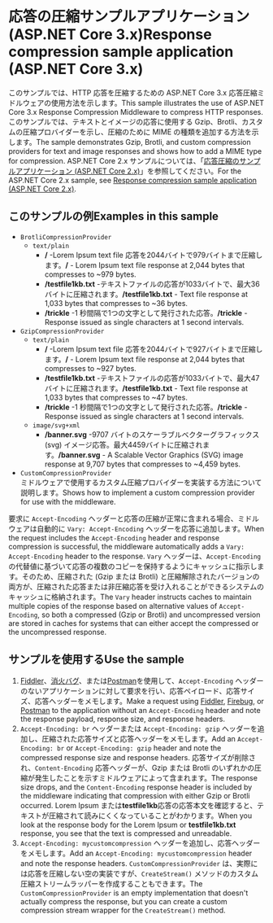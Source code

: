 # <a name="response-compression-sample-application-aspnet-core-3x"></a><span data-ttu-id="679ba-101">応答の圧縮サンプルアプリケーション (ASP.NET Core 3.x)</span><span class="sxs-lookup"><span data-stu-id="679ba-101">Response compression sample application (ASP.NET Core 3.x)</span></span>

<span data-ttu-id="679ba-102">このサンプルでは、HTTP 応答を圧縮するための ASP.NET Core 3.x 応答圧縮ミドルウェアの使用方法を示します。</span><span class="sxs-lookup"><span data-stu-id="679ba-102">This sample illustrates the use of ASP.NET Core 3.x Response Compression Middleware to compress HTTP responses.</span></span> <span data-ttu-id="679ba-103">このサンプルでは、テキストとイメージの応答に使用する Gzip、Brotli、カスタムの圧縮プロバイダーを示し、圧縮のために MIME の種類を追加する方法を示します。</span><span class="sxs-lookup"><span data-stu-id="679ba-103">The sample demonstrates Gzip, Brotli, and custom compression providers for text and image responses and shows how to add a MIME type for compression.</span></span> <span data-ttu-id="679ba-104">ASP.NET Core 2.x サンプルについては、「[応答圧縮のサンプルアプリケーション (ASP.NET Core 2.x)](https://github.com/dotnet/AspNetCore.Docs/tree/master/aspnetcore/performance/response-compression/samples/2.x)」を参照してください。</span><span class="sxs-lookup"><span data-stu-id="679ba-104">For the ASP.NET Core 2.x sample, see [Response compression sample application (ASP.NET Core 2.x)](https://github.com/dotnet/AspNetCore.Docs/tree/master/aspnetcore/performance/response-compression/samples/2.x).</span></span>

## <a name="examples-in-this-sample"></a><span data-ttu-id="679ba-105">このサンプルの例</span><span class="sxs-lookup"><span data-stu-id="679ba-105">Examples in this sample</span></span>

* `BrotliCompressionProvider`
  * `text/plain`
    * <span data-ttu-id="679ba-106">**/** -Lorem Ipsum text file 応答を2044バイトで979バイトまで圧縮します。</span><span class="sxs-lookup"><span data-stu-id="679ba-106">**/** - Lorem Ipsum text file response at 2,044 bytes that compresses to ~979 bytes.</span></span>
    * <span data-ttu-id="679ba-107">**/testfile1kb.txt** -テキストファイルの応答が1033バイトで、最大36バイトに圧縮されます。</span><span class="sxs-lookup"><span data-stu-id="679ba-107">**/testfile1kb.txt** - Text file response at 1,033 bytes that compresses to ~36 bytes.</span></span>
    * <span data-ttu-id="679ba-108">**/trickle** -1 秒間隔で1つの文字として発行された応答。</span><span class="sxs-lookup"><span data-stu-id="679ba-108">**/trickle** - Response issued as single characters at 1 second intervals.</span></span>
* `GzipCompressionProvider`
  * `text/plain`
    * <span data-ttu-id="679ba-109">**/** -Lorem Ipsum text file 応答を2044バイトで927バイトまで圧縮します。</span><span class="sxs-lookup"><span data-stu-id="679ba-109">**/** - Lorem Ipsum text file response at 2,044 bytes that compresses to ~927 bytes.</span></span>
    * <span data-ttu-id="679ba-110">**/testfile1kb.txt** -テキストファイルの応答が1033バイトで、最大47バイトに圧縮されます。</span><span class="sxs-lookup"><span data-stu-id="679ba-110">**/testfile1kb.txt** - Text file response at 1,033 bytes that compresses to ~47 bytes.</span></span>
    * <span data-ttu-id="679ba-111">**/trickle** -1 秒間隔で1つの文字として発行された応答。</span><span class="sxs-lookup"><span data-stu-id="679ba-111">**/trickle** - Response issued as single characters at 1 second intervals.</span></span>
  * `image/svg+xml`
    * <span data-ttu-id="679ba-112">**/banner.svg** -9707 バイトのスケーラブルベクターグラフィックス (svg) イメージ応答。最大4459バイトに圧縮されます。</span><span class="sxs-lookup"><span data-stu-id="679ba-112">**/banner.svg** - A Scalable Vector Graphics (SVG) image response at 9,707 bytes that compresses to ~4,459 bytes.</span></span>
* `CustomCompressionProvider`<br><span data-ttu-id="679ba-113">ミドルウェアで使用するカスタム圧縮プロバイダーを実装する方法について説明します。</span><span class="sxs-lookup"><span data-stu-id="679ba-113">Shows how to implement a custom compression provider for use with the middleware.</span></span>

<span data-ttu-id="679ba-114">要求に `Accept-Encoding` ヘッダーと応答の圧縮が正常に含まれる場合、ミドルウェアは自動的に `Vary: Accept-Encoding` ヘッダーを応答に追加します。</span><span class="sxs-lookup"><span data-stu-id="679ba-114">When the request includes the `Accept-Encoding` header and response compression is successful, the middleware automatically adds a `Vary: Accept-Encoding` header to the response.</span></span> <span data-ttu-id="679ba-115">`Vary` ヘッダーは、`Accept-Encoding`の代替値に基づいて応答の複数のコピーを保持するようにキャッシュに指示します。そのため、圧縮された (Gzip または Brotli) と圧縮解除されたバージョンの両方が、圧縮された応答または非圧縮応答を受け入れることができるシステムのキャッシュに格納されます。</span><span class="sxs-lookup"><span data-stu-id="679ba-115">The `Vary` header instructs caches to maintain multiple copies of the response based on alternative values of `Accept-Encoding`, so both a compressed (Gzip or Brotli) and uncompressed version are stored in caches for systems that can either accept the compressed or the uncompressed response.</span></span>

## <a name="use-the-sample"></a><span data-ttu-id="679ba-116">サンプルを使用する</span><span class="sxs-lookup"><span data-stu-id="679ba-116">Use the sample</span></span>

1. <span data-ttu-id="679ba-117">[Fiddler](https://www.telerik.com/fiddler)、[消火バグ](https://getfirebug.com/)、または[Postman](https://www.getpostman.com/)を使用して、`Accept-Encoding` ヘッダーのないアプリケーションに対して要求を行い、応答ペイロード、応答サイズ、応答ヘッダーをメモします。</span><span class="sxs-lookup"><span data-stu-id="679ba-117">Make a request using [Fiddler](https://www.telerik.com/fiddler), [Firebug](https://getfirebug.com/), or [Postman](https://www.getpostman.com/) to the application without an `Accept-Encoding` header and note the response payload, response size, and response headers.</span></span>
1. <span data-ttu-id="679ba-118">`Accept-Encoding: br` ヘッダーまたは `Accept-Encoding: gzip` ヘッダーを追加し、圧縮された応答サイズと応答ヘッダーをメモします。</span><span class="sxs-lookup"><span data-stu-id="679ba-118">Add an `Accept-Encoding: br` or `Accept-Encoding: gzip` header and note the compressed response size and response headers.</span></span> <span data-ttu-id="679ba-119">応答サイズが削除され、`Content-Encoding` 応答ヘッダーが、Gzip または Brotli のいずれかの圧縮が発生したことを示すミドルウェアによって含まれます。</span><span class="sxs-lookup"><span data-stu-id="679ba-119">The response size drops, and the `Content-Encoding` response header is included by the middleware indicating that compression with either Gzip or Brotli occurred.</span></span> <span data-ttu-id="679ba-120">Lorem Ipsum または**testfile1kb**応答の応答本文を確認すると、テキストが圧縮されて読みにくくなっていることがわかります。</span><span class="sxs-lookup"><span data-stu-id="679ba-120">When you look at the response body for the Lorem Ipsum or **testfile1kb.txt** response, you see that the text is compressed and unreadable.</span></span>
1. <span data-ttu-id="679ba-121">`Accept-Encoding: mycustomcompression` ヘッダーを追加し、応答ヘッダーをメモします。</span><span class="sxs-lookup"><span data-stu-id="679ba-121">Add an `Accept-Encoding: mycustomcompression` header and note the response headers.</span></span> <span data-ttu-id="679ba-122">`CustomCompressionProvider` は、実際には応答を圧縮しない空の実装ですが、`CreateStream()` メソッドのカスタム圧縮ストリームラッパーを作成することもできます。</span><span class="sxs-lookup"><span data-stu-id="679ba-122">The `CustomCompressionProvider` is an empty implementation that doesn't actually compress the response, but you can create a custom compression stream wrapper for the `CreateStream()` method.</span></span>
